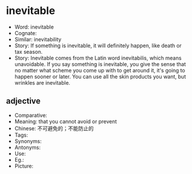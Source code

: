 # inevitable

- Word: inevitable
- Cognate: 
- Similar: inevitability
- Story: If something is inevitable, it will definitely happen, like death or tax season.
- Story: Inevitable comes from the Latin word inevitabilis, which means unavoidable. If you say something is inevitable, you give the sense that no matter what scheme you come up with to get around it, it's going to happen sooner or later. You can use all the skin products you want, but wrinkles are inevitable.

## adjective

- Comparative: 
- Meaning: that you cannot avoid or prevent
- Chinese: 不可避免的；不能防止的
- Tags: 
- Synonyms: 
- Antonyms: 
- Use: 
- Eg.: 
- Picture: 

